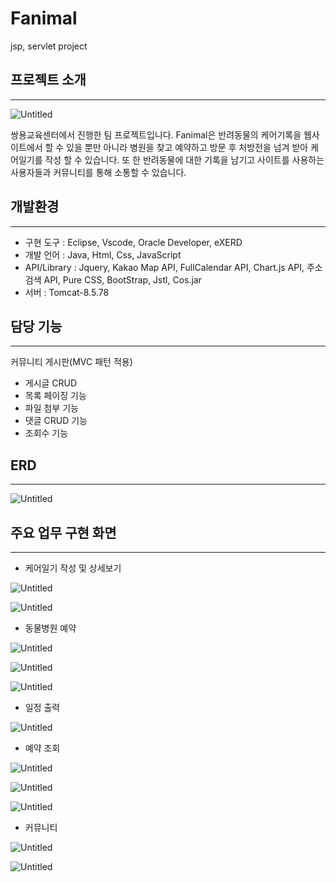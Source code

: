 # Fanimal
jsp, servlet project

## 프로젝트 소개

---

![Untitled](https://user-images.githubusercontent.com/73234708/187397280-55295e54-d483-4c09-b020-91f642b3bb27.png)

쌍용교육센터에서 진행한 팀 프로젝트입니다. Fanimal은 반려동물의 케어기록을 웹사이트에서 할 수 있을 뿐만 아니라 병원을 찾고 예약하고 방문 후 처방전을 넘겨 받아 케어일기를 작성 할 수 있습니다. 또 한 반려동물에 대한 기록을 남기고 사이트를 사용하는 사용자들과 커뮤니티를 통해 소통할 수 있습니다.

## 개발환경

---

- 구현 도구 : Eclipse, Vscode, Oracle Developer, eXERD
- 개발 언어 : Java, Html, Css, JavaScript
- API/Library :  Jquery, Kakao Map API, FullCalendar API, Chart.js API, 주소검색 API, Pure CSS, BootStrap, Jstl, Cos.jar
- 서버 : Tomcat-8.5.78

## 담당 기능

---

커뮤니티 게시판(MVC 패턴 적용)

- 게시글 CRUD
- 목록 페이징 기능
- 파일 첨부 기능
- 댓글 CRUD 기능
- 조회수 기능

## ERD

---

![Untitled](https://user-images.githubusercontent.com/73234708/187397301-74578339-49b3-4d68-bb38-dde8dc035668.png)

## 주요 업무 구현 화면

---

- 케어일기 작성 및 상세보기

![Untitled](https://user-images.githubusercontent.com/73234708/187397319-5052234a-b373-4ff7-aa9d-61ce20ef3bf0.png)

![Untitled](https://user-images.githubusercontent.com/73234708/187397343-3809b738-b3fa-4aec-a27b-5da4fab634a0.png)

- 동물병원 예약

![Untitled](https://user-images.githubusercontent.com/73234708/187397369-f7a3d462-bf28-4e26-9c83-43843b17d5c8.png)

![Untitled](https://user-images.githubusercontent.com/73234708/187397394-a8a0d6df-fc5c-44b1-a46c-47d0490bbb2a.png)

![Untitled](https://user-images.githubusercontent.com/73234708/187397415-37fb369e-0e6a-4852-8ebd-65e2d1f4b04c.png)

- 일정 출력

![Untitled](https://user-images.githubusercontent.com/73234708/187397435-529e7df1-86dc-49d2-9c11-68718dbaa5b9.png)

- 예약 조회

![Untitled](https://s3-us-west-2.amazonaws.com/secure.notion-static.com/be0082a2-bee4-4556-ac4a-272296d5da1f/Untitled.png)

![Untitled](https://s3-us-west-2.amazonaws.com/secure.notion-static.com/a0c44ffa-49e5-4feb-85e9-c2218836172b/Untitled.png)

![Untitled](https://s3-us-west-2.amazonaws.com/secure.notion-static.com/d5935bef-d4b8-4fb9-943a-902b1d71205e/Untitled.png)

- 커뮤니티

![Untitled](https://s3-us-west-2.amazonaws.com/secure.notion-static.com/7da6d75c-e2fe-4c1a-b34b-32981216230b/Untitled.png)

![Untitled](https://s3-us-west-2.amazonaws.com/secure.notion-static.com/18497a04-bf0d-4b55-8738-f98edee27587/Untitled.png)
